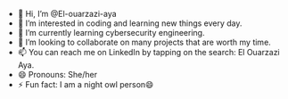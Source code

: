 - 👋 Hi, I’m @El-ouarzazi-aya
- 👀 I’m interested in coding and learning new things every day.
- 🌱 I’m currently learning cybersecurity engineering.
- 💞️ I’m looking to collaborate on many projects that are worth my time.
- 📫 You can reach me on LinkedIn by tapping on the search: El Ouarzazi Aya.
- 😄 Pronouns: She/her
- ⚡ Fun fact: I am a night owl person😄

<!----->

